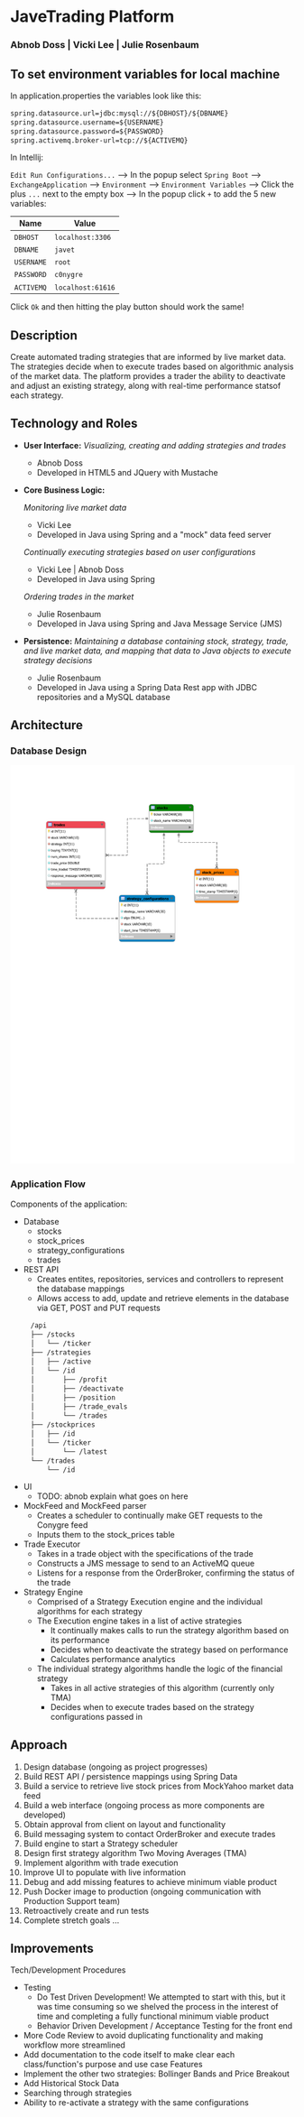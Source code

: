 # JaveTrading Platform
### Abnob Doss | Vicki Lee | Julie Rosenbaum

## To set environment variables for local machine
In application.properties the variables look like this:
```
spring.datasource.url=jdbc:mysql://${DBHOST}/${DBNAME}
spring.datasource.username=${USERNAME}
spring.datasource.password=${PASSWORD}
spring.activemq.broker-url=tcp://${ACTIVEMQ}
```

In Intellij:

`Edit Run Configurations...` --> In the popup select `Spring Boot` --> `ExchangeApplication` --> `Environment` --> `Environment Variables` --> Click the plus `...` next to the empty box --> In the popup click `+` to add the 5 new variables:

Name     | Value
---------|---------------
`DBHOST`   | `localhost:3306`
`DBNAME`   | `javet`
`USERNAME` | `root`
`PASSWORD` | `c0nygre`
`ACTIVEMQ` | `localhost:61616`

Click `Ok` and then hitting the play button should work the same!

## Description
Create automated trading strategies that are informed by live market data. The strategies decide when to execute trades based on algorithmic analysis of the market data.  The platform provides a trader the ability to deactivate and adjust an existing strategy, along with real-time performance statsof each strategy.

## Technology and Roles  
* __User Interface:__ 
 _Visualizing, creating and adding strategies and trades_
    * Abnob Doss
    * Developed in HTML5 and JQuery with Mustache 

 
* __Core Business Logic:__

    _Monitoring live market data_
	* Vicki Lee 
	* Developed in Java using Spring and a "mock" data feed server

    _Continually executing strategies based on user configurations_
	* Vicki Lee | Abnob Doss
	* Developed in Java using Spring

   _Ordering trades in the market_
	* Julie Rosenbaum
	* Developed in Java using Spring and Java Message Service (JMS)

* __Persistence:__ 
_Maintaining a database containing stock, strategy, trade, and live market data, and mapping that data to Java objects to execute strategy decisions_
    * Julie Rosenbaum 
    * Developed in Java using a Spring Data Rest app with JDBC repositories and a MySQL database

## Architecture
### Database Design
![EER Diagram of Javet Database](./EERDiagram.svg)

### Application Flow
Components of the application:
* Database
    * stocks
    * stock_prices
    * strategy_configurations
    * trades
* REST API
    * Creates entites, repositories, services and controllers to represent the database mappings
    * Allows access to add, update and retrieve elements in the database via GET, POST and PUT requests
```
     /api
     ├── /stocks
     │   └── /ticker
     ├── /strategies
     │   ├── /active
     │   └── /id
     │       ├── /profit 
     │       ├── /deactivate 
     │       ├── /position 
     │       ├── /trade_evals
     │       └── /trades
     ├── /stockprices
     │   ├── /id
     │   └── /ticker
     │       └── /latest
     └── /trades
         └── /id   
```
* UI
    * TODO: abnob explain what goes on here
* MockFeed and MockFeed parser
    * Creates a scheduler to continually make GET requests to the Conygre feed
    * Inputs them to the stock_prices table
* Trade Executor
    * Takes in a trade object with the specifications of the trade
    * Constructs a JMS message to send to an ActiveMQ queue
    * Listens for a response from the OrderBroker, confirming the status of the trade
* Strategy Engine
    * Comprised of a Strategy Execution engine and the individual algorithms for each strategy
    * The Execution engine takes in a list of active strategies
        * It continually makes calls to run the strategy algorithm based on its performance
        * Decides when to deactivate the strategy based on performance
        * Calculates performance analytics
    * The individual strategy algorithms handle the logic of the financial strategy
        * Takes in all active strategies of this algorithm (currently only TMA)
        * Decides when to execute trades based on the strategy configurations passed in
    

## Approach
 1. Design database (ongoing as project progresses)
 2. Build REST API / persistence mappings using Spring Data 
 3. Build a service to retrieve live stock prices from MockYahoo market data feed
 4. Build a web interface (ongoing process as more components are developed)
 5. Obtain approval from client on layout and functionality
 6. Build messaging system to contact OrderBroker and execute trades
 7. Build engine to start a Strategy scheduler
 8. Design first strategy algorithm Two Moving Averages (TMA)
 9. Implement algorithm with trade execution 
 10. Improve UI to populate with live information
 11. Debug and add missing features to achieve minimum viable product
 12. Push Docker image to production (ongoing communication with Production Support team)
 13. Retroactively create and run tests
 14. Complete stretch goals ...
 

## Improvements
Tech/Development Procedures
* Testing
    * Do Test Driven Development! We attempted to start with this, but it was time consuming so we shelved the process in the interest of time and completing a fully functional minimum viable product
    * Behavior Driven Development / Acceptance Testing for the front end
* More Code Review to avoid duplicating functionality and making workflow more streamlined
* Add documentation to the code itself to make clear each class/function's purpose and use case
Features
* Implement the other two strategies: Bollinger Bands and Price Breakout
* Add Historical Stock Data
* Searching through strategies
* Ability to re-activate a strategy with the same configurations


